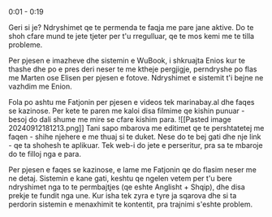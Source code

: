 0:01 - 0:19

Geri si je? Ndryshimet qe te permenda te faqja me pare jane aktive. Do te shoh cfare mund te jete tjeter per t'u rregulluar, qe te mos kemi me te tilla probleme.

Per pjesen e imazheve dhe sistemin e WuBook, i shkruajta Enios kur te thashe dhe po e pres deri neser te me ktheje pergjigje, perndryshe po flas me Marten ose Elisen per pjesen e fotove. Ndryshimet e sistemit t'i bejne ne vazhdim me Enion.

Fola po ashtu me Fatjonin per pjesen e videos tek marinabay.al dhe faqes se kazinose. Per kete te paren me kaloi disa filmime qe kishin punuar - besoj do dali shume me mire se cfare kishim para.
![[Pasted image 20240912181213.png]]
Tani sapo mbarova me editimet qe te pershtatetej me faqen - shihe njehere e me thuaj si te duket. 
Nese do te bej gati dhe nje link - qe ta shohesh te aplikuar. Tek web-i do jete e perseritur, pra sa te mbaroje do te filloj nga e para. 

Per pjesen e faqes se kazinose, e lame me Fatjonin qe do flasim neser me ne detaj. Sistemin e kane gati, keshtu qe ngelen vetem per t'u bere ndryshimet nga to te permbajtjes (qe eshte Anglisht + Shqip), dhe disa prekje te fundit nga une. 
Kur isha tek zyra e tyre ja sqarova dhe si ta perdorin sistemin e menaxhimit te kontentit, pra trajnimi s'eshte problem. 